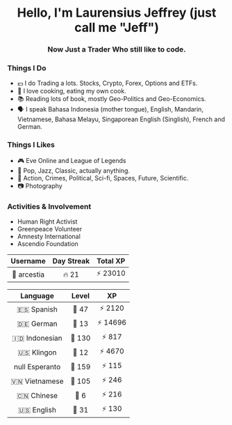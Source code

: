 <h1 align="center">Hello, I'm Laurensius Jeffrey (just call me "Jeff")</h1>
<h3 align="center">Now Just a Trader Who still like to code.</h3>

### Things I Do
- 💵 I do Trading a lots. Stocks, Crypto, Forex, Options and ETFs.
- 🍳 I love cooking, eating my own cook.
- 📚 Reading lots of book, mostly Geo-Politics and Geo-Economics.
- 🗣️ I speak Bahasa Indonesia (mother tongue), English, Mandarin, Vietnamese, Bahasa Melayu, Singaporean English (Singlish), French and German.


### Things I Likes
- 🎮 Eve Online and League of Legends
- 🎵 Pop, Jazz, Classic, actually anything.
- 🎥 Action, Crimes, Political, Sci-fi, Spaces, Future, Scientific.
- 📷 Photography

### Activities & Involvement 
- Human Right Activist
- Greenpeace Volunteer
- Amnesty International
- Ascendio Foundation

<!--START_SECTION:duolingoStats-->
<!-- Automatically generated with https://github.com/centrumek/duolingo-readme-stats-->

| Username | Day Streak | Total XP |
|:---:|:---:|:---:|
| 👤 arcestia | 🔥 21 | ⚡ 23010 |

| Language | Level | XP |
|:---:|:---:|:---:|
| 🇪🇸 Spanish | 👑 47 | ⚡ 2120 |
| 🇩🇪 German | 👑 13 | ⚡ 14696 |
| 🇮🇩 Indonesian | 👑 130 | ⚡ 817 |
| 🇺🇸 Klingon | 👑 12 | ⚡ 4670 |
| null Esperanto | 👑 159 | ⚡ 115 |
| 🇻🇳 Vietnamese | 👑 105 | ⚡ 246 |
| 🇨🇳 Chinese | 👑 6 | ⚡ 216 |
| 🇺🇸 English | 👑 31 | ⚡ 130 |

<!--END_SECTION:duolingoStats-->
